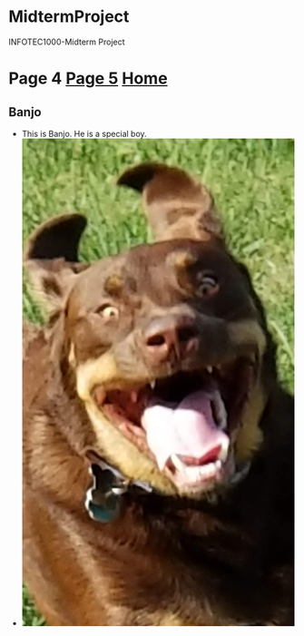 # MidtermProject
INFOTEC1000-Midterm Project
# Page 4 [Page 5](Page5.md) [Home](README.md)
## Banjo

- This is Banjo. He is a special boy. 
- ![This may be graphic to some viewers](received_2406254243033002.jpeg)
